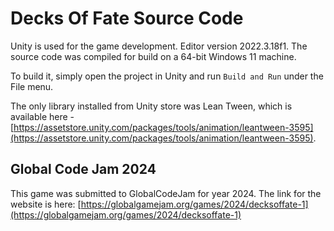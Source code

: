 # Decks Of Fate Source Code

Unity is used for the game development. Editor version 2022.3.18f1. The source code was compiled for build on a 64-bit Windows 11 machine.

To build it, simply open the project in Unity and run `Build and Run` under the File menu.

The only library installed from Unity store was Lean Tween, which is available here - [https://assetstore.unity.com/packages/tools/animation/leantween-3595](https://assetstore.unity.com/packages/tools/animation/leantween-3595).

## Global Code Jam 2024

This game was submitted to GlobalCodeJam for year 2024. The link for the website is here: [https://globalgamejam.org/games/2024/decksoffate-1](https://globalgamejam.org/games/2024/decksoffate-1)
